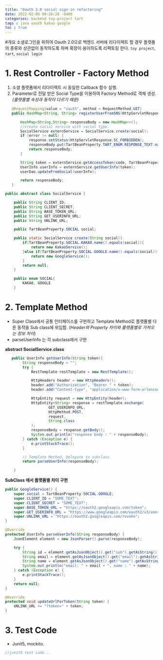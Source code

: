 ```yaml
---
title: "Oauth 2.0 social sign-in refactoring"
date: 2022-02-08 00:26:28 -0400
categories: backend toy-project tart
tags : java oauth kakao google
toc : true
---
```


#개요
소셜로그인을 위하여 Oauth 2.0으로 백엔드 서버에 리다이렉트 할 경우 플랫폼의 종류와 상관없이 동작하도록 하며 확장이 용이하도록 리팩토링 한다.
`toy project`, `tart`, `social login`



# 1. Rest Controller - Factory Method
1) 소셜 플랫폼에서 리다이렉트 시 동일한 Callback 함수 실행.
2) Parameter로 전달 받은 Social Type을 이용하여 Factory Method로 객체 생성. *(플랫폼별 속성과 동작이 다르기 때문)*

``` java
   @RequestMapping(value = "oauth", method = RequestMethod.GET)
   public HashMap<String, String> registerUserFromSNS(HttpServletResponse response, String code, String error, String social) {

       HashMap<String,String> responseBody = new HashMap<>();
       //create social service with social type.
       SocialService externService = SocialService.create(social);
       if (error != null) {
           response.setStatus(HttpServletResponse.SC_FORBIDDEN);
           responseBody.put(TartBeanProperty.TART_ENUM.RESPONSE_TEXT.name(),error);
           return responseBody;
       }

       String token = externService.getAccessToken(code, TartBeanProperty.REDIRECT_URI_LOGIN);
       UserInfo userInfo = externService.getUserInfo(token);
       userDao.updateFromSocial(userInfo);

       return responseBody;
   }
```

``` java
public abstract class SocialService {

    public String CLIENT_ID;
    public String CLIENT_SECRET;
    public String BASE_TOKEN_URL;
    public String GET_USERINFO_URL;
    public String UNLINK_URL;

    public TartBeanProperty.SOCIAL social;

    public static SocialService create(String social){
        if(TartBeanProperty.SOCIAL.KAKAO.name().equals(social)){
            return new KakaoService();
        }else if(TartBeanProperty.SOCIAL.GOOGLE.name().equals(social)){
            return new GoogleService();
        }
        return null;
    }
```
``` java
    public enum SOCIAL{
        KAKAO, GOOGLE
    }
```

# 2. Template Method
- Super Class에서 공통 인터페이스를 구현하고 Template Method로 플랫폼별 다른 동작을 Sub class에 위임함. (*Header와 Property 차이와 플랫폼별로 가져오는 정보 차이*)
- parseUserInfo 는 각 subclass에서 구현

**abstract SocialService.class**
``` java
   public UserInfo getUserInfo(String token){
        String responseBody = "";
        try {
            RestTemplate restTemplate = new RestTemplate();

            HttpHeaders header = new HttpHeaders();
            header.add("Authorization", "Bearer " + token);
            header.add("Content-type", "application/x-www-form-urlencoded;charset=utf8");

            HttpEntity request = new HttpEntity(header);
            HttpEntity<String> response = restTemplate.exchange(
                    GET_USERINFO_URL,
                    HttpMethod.POST,
                    request,
                    String.class
            );
            responseBody = response.getBody();
            System.out.println("response body : " + responseBody);
        } catch (Exception e) {
            e.printStackTrace();
        }

        // Template Method, Delegate to subclass
        return parseUserInfo(responseBody);

    }

```
**SubClass 에서 플랫폼별 차이 구현**
``` java
public GoogleService() {
    super.social = TartBeanProperty.SOCIAL.GOOGLE;
    super.CLIENT_ID = "SOME_TEXT";
    super.CLIENT_SECRET = "SOME_TEXT";
    super.BASE_TOKEN_URL = "https://oauth2.googleapis.com/token";
    super.GET_USERINFO_URL = "https://www.googleapis.com/oauth2/v3/userinfo";
    super.UNLINK_URL = "https://oauth2.googleapis.com/revoke";
}

@Override
protected UserInfo parseUserInfo(String responseBody) {
    JsonElement element = new JsonParser().parse(responseBody);

    try {
        String id = element.getAsJsonObject().get("sub").getAsString();
        String email = element.getAsJsonObject().get("email").getAsString();
        String name = element.getAsJsonObject().get("name").getAsString();
        System.out.println("email: " + email + ", name : " + name);
    } catch (Exception e) {
        e.printStackTrace();
    }
    return null;
}

@Override
protected void updateUrlForToken(String token) {
    UNLINK_URL += "?token=" + token;
}
```



# 3. Test Code
- Junit5, mockito.
``` java
//junit5 test code...
```
